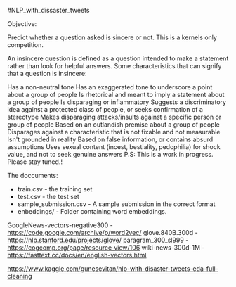 #NLP_with_dissaster_tweets



Objective:

Predict whether a question asked is sincere or not. This is a kernels only competition.

An insincere question is defined as a question intended to make a statement rather than look for helpful answers. 
Some characteristics that can signify that a question is insincere:

Has a non-neutral tone
Has an exaggerated tone to underscore a point about a group of people
Is rhetorical and meant to imply a statement about a group of people
Is disparaging or inflammatory
Suggests a discriminatory idea against a protected class of people, or seeks confirmation of a stereotype
Makes disparaging attacks/insults against a specific person or group of people
Based on an outlandish premise about a group of people
Disparages against a characteristic that is not fixable and not measurable
Isn't grounded in reality
Based on false information, or contains absurd assumptions
Uses sexual content (incest, bestiality, pedophilia) for shock value, and not to seek genuine answers
P.S: This is a work in progress. Please stay tuned.!

The doccuments:
* train.csv - the training set
* test.csv - the test set
* sample_submission.csv - A sample submission in the correct format
* enbeddings/ - Folder containing word embeddings.


GoogleNews-vectors-negative300 - https://code.google.com/archive/p/word2vec/
glove.840B.300d - https://nlp.stanford.edu/projects/glove/
paragram_300_sl999 - https://cogcomp.org/page/resource_view/106
wiki-news-300d-1M - https://fasttext.cc/docs/en/english-vectors.html



https://www.kaggle.com/gunesevitan/nlp-with-disaster-tweets-eda-full-cleaning



